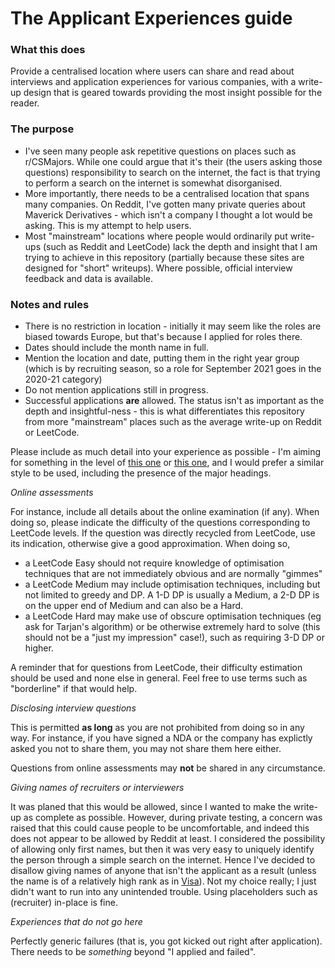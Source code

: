 # The Applicant Experiences guide

### What this does

Provide a centralised location where users can share and read about interviews and application experiences for various companies, with a write-up design that is geared towards providing the most insight possible for the reader. 

### The purpose

* I've seen many people ask repetitive questions on places such as r/CSMajors. While one could argue that it's their (the users asking those questions) responsibility to search on the internet, the fact is that trying to perform a search on the internet is somewhat disorganised.
* More importantly, there needs to be a centralised location that spans many companies. On Reddit, I've gotten many private queries about Maverick Derivatives - which isn't a company I thought a lot would be asking. This is my attempt to help users. 
* Most "mainstream" locations where people would ordinarily put write-ups (such as Reddit and LeetCode) lack the depth and insight that I am trying to achieve in this repository (partially because these sites are designed for "short" writeups). Where possible, official interview feedback and data is available. 

### Notes and rules

* There is no restriction in location - initially it may seem like the roles are biased towards Europe, but that's because I applied for roles there. 
* Dates should include the month name in full.
* Mention the location and date, putting them in the right year group (which is by recruiting season, so a role for September 2021 goes in the 2020-21 category)
* Do not mention applications still in progress.
* Successful applications **are** allowed. The status isn't as important as the depth and insightful-ness - this is what differentiates this repository from more "mainstream" places such as the average write-up on Reddit or LeetCode. 

Please include as much detail into your experience as possible - I'm aiming for something in the level of [this one](2021-22/Microsoft/UK%20New%20Grad.md) or [this one](2021-22/Facebook/Software%20Engineer,%20University%20Grad.md), and I would prefer a similar style to be used, including the presence of the major headings. 

_Online assessments_

For instance, include all details about the online examination (if any). When doing so, please indicate the difficulty of the questions corresponding to LeetCode levels. If the question was directly recycled from LeetCode, use its indication, otherwise give a good approximation. When doing so,  

* a LeetCode Easy should not require knowledge of optimisation techniques that are not immediately obvious and are normally "gimmes"
* a LeetCode Medium may include optimisation techniques, including but not limited to greedy and DP. A 1-D DP is usually a Medium, a 2-D DP is on the upper end of Medium and can also be a Hard. 
* a LeetCode Hard may make use of obscure optimisation techniques (eg ask for Tarjan's algorithm) or be otherwise extremely hard to solve (this should not be a "just my impression" case!), such as requiring 3-D DP or higher.

A reminder that for questions from LeetCode, their difficulty estimation should be used and none else in general. Feel free to use terms such as "borderline" if that would help. 

_Disclosing interview questions_

This is permitted **as long** as you are not prohibited from doing so in any way. For instance, if you have signed a NDA or the company has explictly asked you not to share them, you may not share them here either. 

Questions from online assessments may **not** be shared in any circumstance.

_Giving names of recruiters or interviewers_

It was planed that this would be allowed, since I wanted to make the write-up as complete as possible. However, during private testing, a concern was raised that this could cause people to be uncomfortable, and indeed this does not appear to be allowed by Reddit at least. I considered the possibility of allowing only first names, but then it was very easy to uniquely identify the person through a simple search on the internet. Hence I've decided to disallow giving names of anyone that isn't the applicant as a result (unless the name is of a relatively high rank as in [Visa](2021-22/Visa/Software%20Engineering%20and%20Testing%20Graduate.md)). Not my choice really; I just didn't want to run into any unintended trouble. Using placeholders such as (recruiter) in-place is fine. 

_Experiences that do not go here_

Perfectly generic failures (that is, you got kicked out right after application). There needs to be _something_ beyond "I applied and failed". 